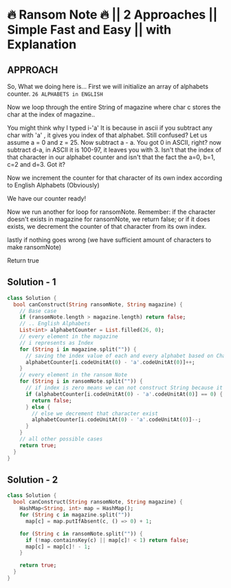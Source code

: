 # 🔥 Ransom Note 🔥 || 2 Approaches || Simple Fast and Easy || with Explanation

## APPROACH

So, What we doing here is... First we will initialize an array of alphabets counter.
`26 ALPHABETS in ENGLISH`

Now we loop through the entire String of magazine where char c stores the char at the index of magazine..

You might think why I typed i-'a'
It is because in ascii if you subtract any char with 'a' , it gives you index of that alphabet.
Still confused?
Let us assume a = 0 and z = 25. Now subtract a - a. You got 0 in ASCII, right?
now subtract d-a, in ASCII it is 100-97, it leaves you with 3. Isn't that the index of that character in our alphabet counter and isn't that the fact the a=0, b=1, c=2 and d=3. Got it?

Now we increment the counter for that character of its own index according to English Alphabets (Obviously)

We have our counter ready!

Now we run another for loop for ransomNote.
Remember: if the character doesn't exists in magazine for ransomNote, we return false;
or if it does exists, we decrement the counter of that character from its own index.

lastly if nothing goes wrong (we have sufficient amount of characters to make ransomNote)

Return true

## Solution - 1

```dart
class Solution {
  bool canConstruct(String ransomNote, String magazine) {
    // Base case
    if (ransomNote.length > magazine.length) return false;
    // .. English Alphabets
    List<int> alphabetCounter = List.filled(26, 0);
    // every element in the magazine
    // i represents as Index
    for (String i in magazine.split("")) {
      // saving the index value of each and every alphabet based on Character Code
      alphabetCounter[i.codeUnitAt(0) - 'a'.codeUnitAt(0)]++;
    }
    // every element in the ransom Note
    for (String i in ransomNote.split("")) {
      // if index is zero means we can not construct String because it does not exist
      if (alphabetCounter[i.codeUnitAt(0) - 'a'.codeUnitAt(0)] == 0) {
        return false;
      } else {
        // else we decrement that character exist
        alphabetCounter[i.codeUnitAt(0) - 'a'.codeUnitAt(0)]--;
      }
    }
    // all other possible cases
    return true;
  }
}
```

## Solution - 2

```dart
class Solution {
  bool canConstruct(String ransomNote, String magazine) {
    HashMap<String, int> map = HashMap();
    for (String c in magazine.split(""))
      map[c] = map.putIfAbsent(c, () => 0) + 1;

    for (String c in ransomNote.split("")) {
      if (!map.containsKey(c) || map[c]! < 1) return false;
      map[c] = map[c]! - 1;
    }

    return true;
  }
}
```

